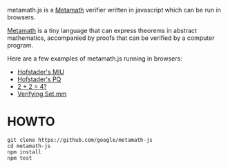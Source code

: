
metamath.js is a [Metamath](https://metamath.org) verifier written in javascript which can be run in browsers.

[Metamath](https://metamath.org) is a tiny language that can express theorems in abstract mathematics, accompanied by proofs that can be verified by a computer program.

Here are a few examples of metamath.js running in browsers:

- [Hofstader's MIU](https://code.sgo.to/2022/04/12/hofstadter-miu.html)
- [Hofstader's PQ](https://code.sgo.to/2022/04/13/hofstadter-pq.html)
- [2 + 2 = 4?](https://code.sgo.to/2022/11/26/2p2e4.html)
- [Verifying Set.mm](https://code.sgo.to/2022/11/26/set.mm.html)

# HOWTO

```
git clone https://github.com/google/metamath-js
cd metamath-js
npm install
npm test
```
